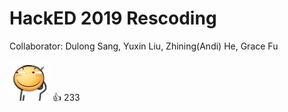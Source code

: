 # HackED 2019 Rescoding

Collaborator: Dulong Sang, Yuxin Liu, Zhining(Andi) He, Grace Fu

![nao tou](/naotou.gif)
:+1: 233
